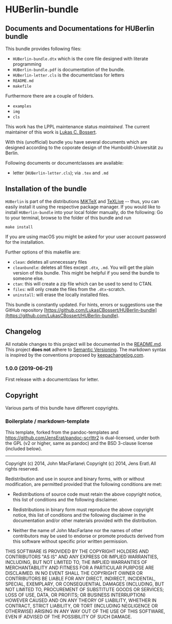 # HUBerlin-bundle

## Documents and Documentations for HUBerlin bundle

This bundle provides following files:

  * `HUBerlin-bundle.dtx` which is the core file designed with literate programming
  * `HUBerlin-bundle.pdf` is documentation of the bundle.
  * `HUBerlin-letter.cls` is the documentclass for letters
  * `README.md`
  * `makefile`

Furthermore there are a couple of folders.

 * `examples`
 * `img`
 * `cls`

This work has the LPPL maintenance status _maintained_.
The current maintainer of this work is [Lukas C. Bossert](https://github.com/lukascbossert).


With this (unofficial) bundle you have several documents which are designed according to the coporate design of the Humboldt-Universität zu Berlin.

Following documents or documentclasses are available:

* letter (`HUBerlin-letter.cls`); via `.tex` and `.md`

## Installation of the bundle
`HUBerlin` is part of the distributions [MiKTeX](http://www.miktex.org)
and [TeXLive](http://www.tug.org/texlive) -- thus, you
can easily install it using the respective package manager.
If you would like to
install `HUBerlin-bundle` into your local folder  manually, do the following:
Go to your terminal, browse to the folder of this bundle and run

```
make install
```

If you are using macOS you might be asked for your user account password for the installation.

Further options of this makefile are:

* `clean`:  deletes all unnecessary files
* `cleanbundle`:  deletes all files except `.dtx`, `.md`. You will get the plain version of this bundle.
This might be helpful if you send the bundle to someone else.
* `ctan`:  this will create a zip file which can be used to send to CTAN.
* `files`: will only create the files from the `.dtx`-scratch.
* `uninstall`: will erase the locally installed files.

This bundle is constantly updated. For hints, errors or suggestions use the GitHub repository [https://github.com/LukasCBossert/HUBerlin-bundle](https://github.com/LukasCBossert/HUBerlin-bundle).

## Changelog

All notable changes to this project will be documented in the [README.md](https://github.com/LukasCBossert/HUBerlin-bundle/blob/master/README.md).
This project **does not** adhere to [Semantic Versioning](http://semver.org/).
The markdown syntax is inspired by the conventions proposed by [keepachangelog.com](http://keepachangelog.com/).

### 1.0.0 (2019-06-21)
 First release with a documentclass for letter.

## Copyright
Various parts of this bundle have different copyrights.

### Boilerplate / markdown-template
This template, forked from the pandoc-templates and <https://github.com/JensErat/pandoc-scrlttr2> is dual-licensed, under both the GPL (v2 or higher, same as pandoc) and the BSD 3-clause license (included below).

----

Copyright (c) 2014, John MacFarlane\\
Copyright (c) 2014, Jens Erat\\
All rights reserved.

Redistribution and use in source and binary forms, with or without
modification, are permitted provided that the following conditions are met:

*  Redistributions of source code must retain the above copyright notice, this list of conditions and the following disclaimer.

* Redistributions in binary form must reproduce the above copyright notice, this list of conditions and the following disclaimer in the documentation and/or other materials provided with the distribution.

* Neither the name of John MacFarlane nor the names of other contributors may be used to endorse or promote products derived from this software without specific prior written permission.

THIS SOFTWARE IS PROVIDED BY THE COPYRIGHT HOLDERS AND CONTRIBUTORS
"AS IS" AND ANY EXPRESS OR IMPLIED WARRANTIES, INCLUDING, BUT NOT
LIMITED TO, THE IMPLIED WARRANTIES OF MERCHANTABILITY AND FITNESS FOR
A PARTICULAR PURPOSE ARE DISCLAIMED. IN NO EVENT SHALL THE COPYRIGHT
OWNER OR CONTRIBUTORS BE LIABLE FOR ANY DIRECT, INDIRECT, INCIDENTAL,
SPECIAL, EXEMPLARY, OR CONSEQUENTIAL DAMAGES (INCLUDING, BUT NOT
LIMITED TO, PROCUREMENT OF SUBSTITUTE GOODS OR SERVICES; LOSS OF USE,
DATA, OR PROFITS; OR BUSINESS INTERRUPTION) HOWEVER CAUSED AND ON ANY
THEORY OF LIABILITY, WHETHER IN CONTRACT, STRICT LIABILITY, OR TORT
(INCLUDING NEGLIGENCE OR OTHERWISE) ARISING IN ANY WAY OUT OF THE USE
OF THIS SOFTWARE, EVEN IF ADVISED OF THE POSSIBILITY OF SUCH DAMAGE.
